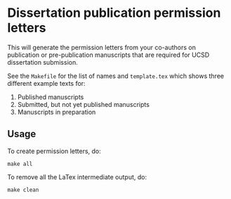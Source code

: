 # Dissertation publication permission letters

This will generate the permission letters from your co-authors on publication or pre-publication manuscripts that are required for UCSD dissertation submission.

See the `Makefile` for the list of names and `template.tex` which shows three different example texts for:

1. Published manuscripts
2. Submitted, but not yet published manuscripts
3. Manuscripts in preparation

## Usage

To create permission letters, do:

```
make all
```

To remove all the LaTex intermediate output, do:

```
make clean
```
